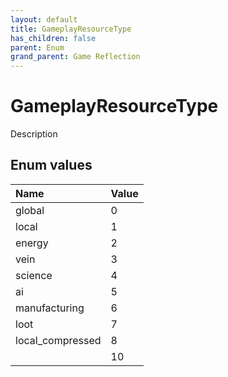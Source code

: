 ```yaml
---
layout: default
title: GameplayResourceType
has_children: false
parent: Enum
grand_parent: Game Reflection
---
```

# GameplayResourceType
Description 

## Enum values
| Name | Value |
|:-------------|:--------------|
| global | 0 |
| local | 1 |
| energy | 2 |
| vein | 3 |
| science | 4 |
| ai | 5 |
| manufacturing | 6 |
| loot | 7 |
| local_compressed | 8 |
|  | 10 |
